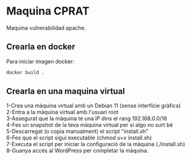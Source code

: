 # Maquina CPRAT

Maquina vulnerabilidad apache.

## Crearla en docker
Para iniciar imagen docker:
```bash
docker build .
```
## Crearla en una maquina virtual

1-Crea una màquina virtual amb un Debian 11 (sense interfície gràfica)</br >
2-Entra a la màquina virtual amb l'usuari root</br >
3-Assegurat que la màquina té una IP dins el rang 192.168.0.0/16</br >
4-Fes un snapshot de la teva màquina virtual per si algo no surt bé</br >
5-Descarregat (o copia manualment) el script "install.sh"</br >
6-Fes que el script sigui executable (chmod u+x install.sh)</br >
7-Executa el script per iniciar la configuració de la màquina (./install.sh)</br >
8-Guanya accés al WordPress per completar la màquina.</br >